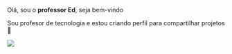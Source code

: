 Olá, sou o **professor Ed**, seja bem-vindo

Sou profesor de tecnologia e estou criando perfil para compartilhar projetos 🎵

![](https://media1.tenor.com/m/p_9sA_hcea4AAAAC/bass-guitar-dance.gif)
